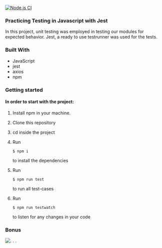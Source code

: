 [![Node.js CI](https://github.com/BuddySwThu/jest-testing-swt301/actions/workflows/node.js.yml/badge.svg?branch=main)](https://github.com/BuddySwThu/jest-testing-swt301/actions/workflows/node.js.yml)

### Practicing Testing in Javascript with Jest
  In this project, unit testing was employed in testing our modules for expected behavior. 
  Jest, a ready to use testrunner was used for the tests.
  
### Built With
  * JavaScript
  * jest
  * axios
  * npm
  
### Getting started
 #### In order to start with the project:
   1. Install npm in your machine.
   2. Clone this repository
   3. cd inside the project
   4. Run

          $ npm i
       to install the dependencies
   5. Run
          
          $ npm run test
       to run all test-cases
   6. Run

          $ npm run testwatch
       to listen for any changes in your code

### Bonus
![. . .](https://github.com/BuddySwThu/jest-testing-swt301/blob/main/screenshot/photo_2022-10-22_05-13-23.jpg)
